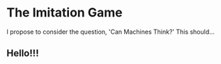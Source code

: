 # The Imitation Game
I propose to consider the question, 'Can Machines Think?' This should...

## Hello!!! 